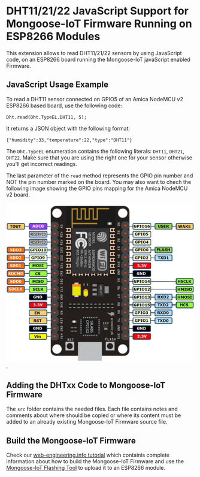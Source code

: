 # DHT11/21/22 JavaScript Support for Mongoose-IoT Firmware Running on ESP8266 Modules

This extension allows to read DHT11/21/22 sensors by using JavaScript code, on an ESP8266 board running the Mongoose-IoT javaScript enabled Firmware.

## JavaScript Usage Example

To read a DHT11 sensor connected on GPIO5 of an Amica NodeMCU v2 ESP8266 based board, use the following code:
```
Dht.read(Dht.TypeEL.DHT11, 5);
```
It returns a JSON object with the following format:
```
{"humidity":33,"temperature":22,"type":"DHT11"}
```

The `Dht.TypeEL` enumeration contains the following literals: `DHT11`, `DHT21`, `DHT22`. Make sure that you are using the right one for your sensor otherwise you'll get incorrect readings.

The last parameter of the `read` method represents the GPIO pin number and NOT the pin number marked on the board. 
You may also want to chech the following image showing the GPIO pins mapping for the Amica NodeMCU v2 board.


![GPIO pins mapping of an Amica NodeMCU v2 board](docs/img/Amica_NodeMCU_v2_pins.png?raw=true "Amica NodeMCU v2 Pins Mapping").

## Adding the DHTxx Code to Mongoose-IoT Firmware

The `src` folder contains the needed files. Each file contains notes and comments about where should be copied or where its content must be added to an already existing Mongoose-IoT Firmware source file. 

## Build the Mongoose-IoT Firmware

Check our [web-engineering.info tutorial](http://web-engineering.info/node/65) which containis complete information about how to build the Mongoose-IoT Firmware and use the [Mongoose-IoT Flashing Tool](https://github.com/cesanta/mongoose-flashing-tool) to upload it to an ESP8266 module.
